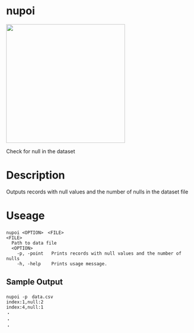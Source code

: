 # nupoi
<img src="https://user-images.githubusercontent.com/90143019/165062158-0bee35a4-c7b8-4797-8568-5b3570137c4f.png" width="320px">

Check for null in the dataset

# Description
Outputs records with null values and the number of nulls in the dataset file

# Useage
```
nupoi <OPTION>　<FILE>
<FILE>
  Path to data file
  <OPTION>
    -p, -point   Prints records with null values and the number of nulls
    -h, -help    Prints usage message.
```
## Sample Output
```
nupoi -p　data.csv
index:1,null:2
index:4,null:1
・
・
・
```

